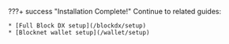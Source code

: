 
???+ success "Installation Complete!"
	Continue to related guides:

	* [Full Block DX setup](/blockdx/setup)
	* [Blocknet wallet setup](/wallet/setup)